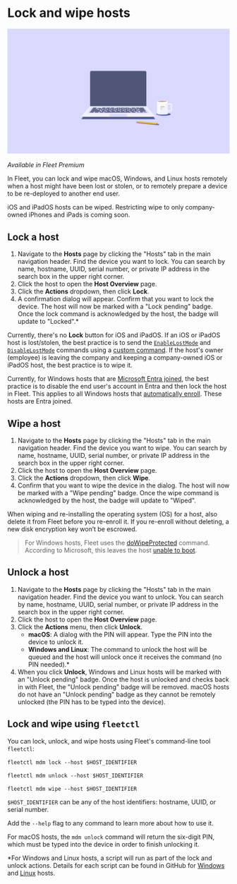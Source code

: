 # Lock and wipe hosts

![Lock and wipe hosts](../website/assets/images/articles/sysadmin-diaries-1600x900@2x.png)

_Available in Fleet Premium_

In Fleet, you can lock and wipe macOS, Windows, and Linux hosts remotely when a host might have been lost or stolen, or to remotely prepare a device to be re-deployed to another end user.

iOS and iPadOS hosts can be wiped. Restricting wipe to only company-owned iPhones and iPads is coming soon.

## Lock a host

1. Navigate to the **Hosts** page by clicking the "Hosts" tab in the main navigation header. Find the device you want to lock. You can search by name, hostname, UUID, serial number, or private IP address in the search box in the upper right corner.
2. Click the host to open the **Host Overview** page.
3. Click the **Actions** dropdown, then click  **Lock**.
4. A confirmation dialog will appear. Confirm that you want to lock the device. The host will now be marked with a "Lock pending" badge. Once the lock command is acknowledged by the host, the badge will update to "Locked".*

Currently, there's no **Lock** button for iOS and iPadOS. If an iOS or iPadOS host is lost/stolen, the best practice is to send the [`EnableLostMode`](https://developer.apple.com/documentation/devicemanagement/enable_lost_mode) and [`DisableLostMode`](https://developer.apple.com/documentation/devicemanagement/disable_lost_mode) commands using a [custom command](https://fleetdm.com/guides/mdm-commands). If the host's owner (employee) is leaving the company and keeping a company-owned iOS or iPadOS host, the best practice is to wipe it.

Currently, for Windows hosts that are [Microsoft Entra joined](https://learn.microsoft.com/en-us/entra/identity/devices/concept-directory-join), the best practice is to disable the end user's account in Entra and then lock the host in Fleet. This applies to all Windows hosts that [automatically enroll](https://fleetdm.com/guides/windows-mdm-setup#automatic-enrollment). These hosts are Entra joined.

## Wipe a host

1. Navigate to the **Hosts** page by clicking the "Hosts" tab in the main navigation header. Find the device you want to wipe. You can search by name, hostname, UUID, serial number, or private IP address in the search box in the upper right corner.
2. Click the host to open the **Host Overview** page.
3. Click the **Actions** dropdown, then click  **Wipe**.
4. Confirm that you want to wipe the device in the dialog. The host will now be marked with a "Wipe pending" badge. Once the wipe command is acknowledged by the host, the badge will update to "Wiped".

When wiping and re-installing the operating system (OS) for a host, also delete it from Fleet before you re-enroll it. If you re-enroll without deleting, a new disk encryption key won’t be escrowed.

> For Windows hosts, Fleet uses the [doWipeProtected](https://learn.microsoft.com/en-us/windows/client-management/mdm/remotewipe-csp#dowipeprotected) command. According to Microsoft, this leaves the host [unable to boot](https://learn.microsoft.com/en-us/windows/client-management/mdm/remotewipe-csp#:~:text=In%20some%20device%20configurations%2C%20this%20command%20may%20leave%20the%20device%20unable%20to%20boot.).

## Unlock a host

1. Navigate to the **Hosts** page by clicking the "Hosts" tab in the main navigation header. Find the device you want to unlock. You can search by name, hostname, UUID, serial number, or private IP address in the search box in the upper right corner.
2. Click the host to open the **Host Overview** page.
3. Click the **Actions** menu, then click **Unlock**.
    - **macOS**: A dialog with the PIN will appear. Type the PIN into the device to unlock it.
    - **Windows and Linux**: The command to unlock the host will be queued and the host will unlock once it receives the command (no PIN needed).*
4. When you click **Unlock**, Windows and Linux hosts will be marked with an "Unlock pending" badge. Once the host is unlocked and checks back in with Fleet, the "Unlock pending" badge will be removed. macOS hosts do not have an "Unlock pending" badge as they cannot be remotely unlocked (the PIN has to be typed into the device).


## Lock and wipe using `fleetctl`

You can lock, unlock, and wipe hosts using Fleet's command-line tool `fleetctl`:

```shell
fleetctl mdm lock --host $HOST_IDENTIFIER
```

```shell
fleetctl mdm unlock --host $HOST_IDENTIFIER
```

```shell
fleetctl mdm wipe --host $HOST_IDENTIFIER
```

`$HOST_IDENTIFIER` can be any of the host identifiers: hostname, UUID, or serial number.

Add the `--help` flag to any command to learn more about how to use it.

For macOS hosts, the `mdm unlock` command will return the six-digit PIN, which must be typed into the device in order to finish unlocking it. 

*For Windows and Linux hosts, a script will run as part of the lock and unlock actions. Details for each script can be found in GitHub for [Windows](https://github.com/fleetdm/fleet/tree/main/ee/server/service/embedded_scripts/windows_lock.ps1) and [Linux](https://github.com/fleetdm/fleet/tree/main/ee/server/service/embedded_scripts/linux_lock.sh) hosts.

<meta name="articleTitle" value="Lock and wipe hosts">
<meta name="authorFullName" value="JD Strong">
<meta name="authorGitHubUsername" value="spokanemac">
<meta name="category" value="guides">
<meta name="publishedOn" value="2024-07-09">
<meta name="articleImageUrl" value="../website/assets/images/articles/sysadmin-diaries-1600x900@2x.png">
